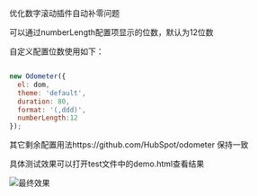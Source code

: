 优化数字滚动插件自动补零问题

可以通过numberLength配置项显示的位数，默认为12位数

自定义配置位数使用如下：

```js

new Odometer({
  el: dom,
  theme: 'default',
  duration: 80,
  format: '(,ddd)',
  numberLength:12
});

```

其它剩余配置用法https://github.com/HubSpot/odometer 保持一致

具体测试效果可以打开test文件中的demo.html查看结果

![最终效果](https://github.com/wqzwh/ga-odometer/blob/master/test/test.jpeg)
